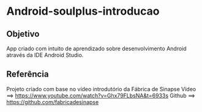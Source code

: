 # Android-soulplus-introducao
 
## Objetivo

App criado com intuito de aprendizado sobre desenvolvimento Android através da IDE Android Studio.

## Referência

Projeto criado com base no vídeo introdutório da Fábrica de Sinapse
Vídeo ==> https://www.youtube.com/watch?v=Ghx79FLbsNA&t=6933s
Github ==> https://github.com/fabricadesinapse

